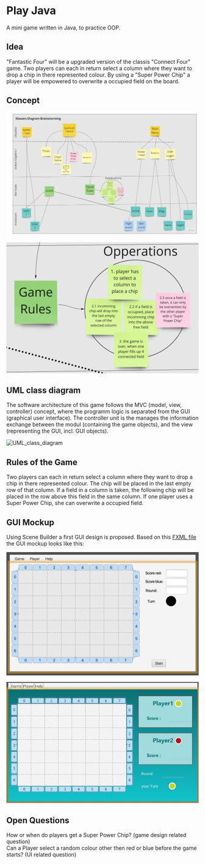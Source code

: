 # Play Java
A mini game written in Java, to practice OOP.

## Idea

"Fantastic Four" will be a upgraded version of the classis "Connect Four" game. Two players can each in return select a column where they want to drop a chip in there represented colour. By using a "Super Power Chip" a player will be empowered to overwrite a occupied field on the board. 

## Concept

![Fantastic_Four_Class_Diagram_Brainstorm](images/PuFProjekt.jpg "Fantastic Four Class Diagram Brainstorming")

![Fantastic_Four_Rules_Brainstorm](images/image2.png "Fantastic Four Rules Brainstorming")

## UML class diagram

The software architecture of this game follows the MVC (model, view, controller) concept, where the programm logic is separated from the GUI (graphical user interface). The controller unit is the manages the information exchange between the modul (containing the game objects), and the view (representing the GUI, incl. GUI objects).

![UML_class_diagram](images/uml1.jpg "UML class diagram")

## Rules of the Game

Two players can each in return select a column where they want to drop a chip in there represented colour. The chip will be placed in the last empty row of that column. If a field in a column is taken, the following chip will be placed in the row above this field in the same column. If one player uses a Super Power Chip, she can overwrite a occupied field.

## GUI Mockup

Using Scene Builder a first GUI design is proposed. Based on this [FXML file](./data/FantasticFour_v1.fxml) the GUI mockup looks like this: <br>

![GUI_Design_v1](images/image3.png "Fantastic Four GUI Design from Scene Builder")

![Updated_fxml](images/FantasticFour.JPG "Updated fxml")

## Open Questions

How or when do players get a Super Power Chip? (game design related question) <br>
Can a Player select a random colour other then red or blue before the game starts? (UI related question)


